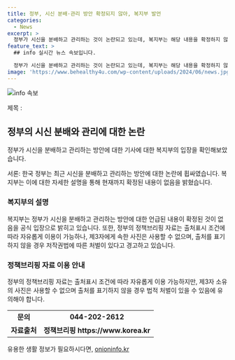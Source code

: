 ```yaml
---
title: 정부, 시신 분배·관리 방안 확정되지 않아, 복지부 발언
categories:
  - News
excerpt: >
  정부가 시신을 분배하고 관리하는 것이 논란되고 있는데, 복지부는 해당 내용을 확정하지 않았다고 밝혔다. 자세한 내용은 복지부 공공보건정책관 생명윤리정책과로 문의 바란다.
feature_text: >
  ## info 실시간 뉴스 속보입니다.

  정부가 시신을 분배하고 관리하는 것이 논란되고 있는데, 복지부는 해당 내용을 확정하지 않았다고 밝혔다. 자세한 내용은 복지부 공공보건정책관 생명윤리정책과로 문의 바란다.
image: 'https://www.behealthy4u.com/wp-content/uploads/2024/06/news.jpg'
---
```


<p><img src="https://www.behealthy4u.com/wp-content/uploads/2024/06/news.jpg" alt="info 속보" /></p>

<p>제목 : <h2 data-ke-size="size26">정부의 시신 분배와 관리에 대한 논란</h2></p>

<p>정부가 시신을 분배하고 관리하는 방안에 대한 기사에 대한 복지부의 입장을 확인해보았습니다.</p>

<p>서론:
한국 정부는 최근 시신을 분배하고 관리하는 방안에 대한 논란에 휩싸였습니다. 복지부는 이에 대한 자세한 설명을 통해 현재까지 확정된 내용이 없음을 밝혔습니다.</p>

<h3>복지부의 설명</h3>

<p>복지부는 정부가 시신을 분배하고 관리하는 방안에 대한 언급된 내용이 확정된 것이 없음을 공식 입장으로 밝히고 있습니다. 또한, 정부의 정책브리핑 자료는 출처표시 조건에 따라 자유롭게 이용이 가능하나, 제3자에게 속한 사진은 사용할 수 없으며, 출처를 표기하지 않을 경우 저작권법에 따른 처벌이 있다고 경고하고 있습니다.</p>

<p data-ke-size="size16"></p>

<h3>정책브리핑 자료 이용 안내</h3>

<p>정부의 정책브리핑 자료는 출처표시 조건에 따라 자유롭게 이용 가능하지만, 제3자 소유의 사진은 사용할 수 없으며 출처를 표기하지 않을 경우 법적 처벌이 있을 수 있음에 유의해야 합니다.</p>

<table>
  <tr>
    <td style="text-align: center; height: 17px;"><b>문의</b></td>
    <td style="text-align: center; height: 17px;"><b>044-202-2612</b></td>
  </tr>
  <tr>
    <td style="text-align: center; height: 17px;"><b>자료출처</b></td>
    <td style="text-align: center; height: 17px;"><b>정책브리핑 https://www.korea.kr</b></td>
  </tr>
</table>
유용한 생활 정보가 필요하시다면, <a href="https://onioninfo.kr" rel="dofollow">onioninfo.kr</a>


